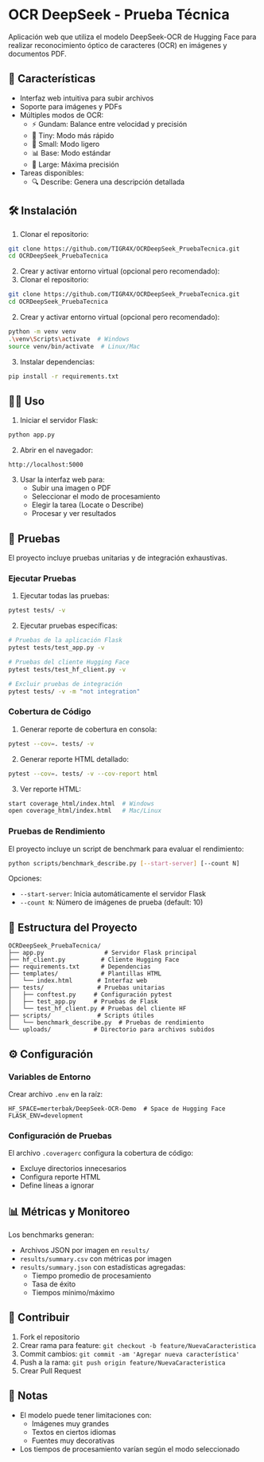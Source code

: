 # OCR DeepSeek - Prueba Técnica

Aplicación web que utiliza el modelo DeepSeek-OCR de Hugging Face para realizar reconocimiento óptico de caracteres (OCR) en imágenes y documentos PDF.

## 🚀 Características

- Interfaz web intuitiva para subir archivos
- Soporte para imágenes y PDFs
- Múltiples modos de OCR:
  - ⚡ Gundam: Balance entre velocidad y precisión
  - 🚀 Tiny: Modo más rápido
  - 📄 Small: Modo ligero
  - 📊 Base: Modo estándar
  - 🎯 Large: Máxima precisión
- Tareas disponibles:
  - 🔍 Describe: Genera una descripción detallada

## 🛠️ Instalación

1. Clonar el repositorio:
```bash
git clone https://github.com/TIGR4X/OCRDeepSeek_PruebaTecnica.git
cd OCRDeepSeek_PruebaTecnica
```

2. Crear y activar entorno virtual (opcional pero recomendado):
1. Clonar el repositorio:

```bash
git clone https://github.com/TIGR4X/OCRDeepSeek_PruebaTecnica.git
cd OCRDeepSeek_PruebaTecnica
```

2. Crear y activar entorno virtual (opcional pero recomendado):

```bash
python -m venv venv
.\venv\Scripts\activate  # Windows
source venv/bin/activate  # Linux/Mac
```

3. Instalar dependencias:

```bash
pip install -r requirements.txt
```

## 🏃‍♂️ Uso

1. Iniciar el servidor Flask:

```bash
python app.py
```

2. Abrir en el navegador:

```
http://localhost:5000
```

3. Usar la interfaz web para:
   - Subir una imagen o PDF
   - Seleccionar el modo de procesamiento
   - Elegir la tarea (Locate o Describe)
   - Procesar y ver resultados

## 🧪 Pruebas

El proyecto incluye pruebas unitarias y de integración exhaustivas.

### Ejecutar Pruebas

1. Ejecutar todas las pruebas:

```bash
pytest tests/ -v
```

2. Ejecutar pruebas específicas:

```bash
# Pruebas de la aplicación Flask
pytest tests/test_app.py -v

# Pruebas del cliente Hugging Face
pytest tests/test_hf_client.py -v

# Excluir pruebas de integración
pytest tests/ -v -m "not integration"
```

### Cobertura de Código

1. Generar reporte de cobertura en consola:

```bash
pytest --cov=. tests/ -v
```

2. Generar reporte HTML detallado:

```bash
pytest --cov=. tests/ -v --cov-report html
```

3. Ver reporte HTML:

```bash
start coverage_html/index.html  # Windows
open coverage_html/index.html   # Mac/Linux
```

### Pruebas de Rendimiento

El proyecto incluye un script de benchmark para evaluar el rendimiento:

```bash
python scripts/benchmark_describe.py [--start-server] [--count N]
```

Opciones:
- `--start-server`: Inicia automáticamente el servidor Flask
- `--count N`: Número de imágenes de prueba (default: 10)

## 📁 Estructura del Proyecto

```
OCRDeepSeek_PruebaTecnica/
├── app.py                 # Servidor Flask principal
├── hf_client.py          # Cliente Hugging Face
├── requirements.txt      # Dependencias
├── templates/            # Plantillas HTML
│   └── index.html       # Interfaz web
├── tests/               # Pruebas unitarias
│   ├── conftest.py     # Configuración pytest
│   ├── test_app.py     # Pruebas de Flask
│   └── test_hf_client.py # Pruebas del cliente HF
├── scripts/             # Scripts útiles
│   └── benchmark_describe.py  # Pruebas de rendimiento
└── uploads/            # Directorio para archivos subidos
```

## ⚙️ Configuración

### Variables de Entorno

Crear archivo `.env` en la raíz:

```env
HF_SPACE=merterbak/DeepSeek-OCR-Demo  # Space de Hugging Face
FLASK_ENV=development
```

### Configuración de Pruebas

El archivo `.coveragerc` configura la cobertura de código:
- Excluye directorios innecesarios
- Configura reporte HTML
- Define líneas a ignorar

## 📊 Métricas y Monitoreo

Los benchmarks generan:
- Archivos JSON por imagen en `results/`
- `results/summary.csv` con métricas por imagen
- `results/summary.json` con estadísticas agregadas:
  - Tiempo promedio de procesamiento
  - Tasa de éxito
  - Tiempos mínimo/máximo

## 🤝 Contribuir

1. Fork el repositorio
2. Crear rama para feature: `git checkout -b feature/NuevaCaracteristica`
3. Commit cambios: `git commit -am 'Agregar nueva característica'`
4. Push a la rama: `git push origin feature/NuevaCaracteristica`
5. Crear Pull Request

## 📝 Notas

- El modelo puede tener limitaciones con:
  - Imágenes muy grandes
  - Textos en ciertos idiomas
  - Fuentes muy decorativas
- Los tiempos de procesamiento varían según el modo seleccionado
